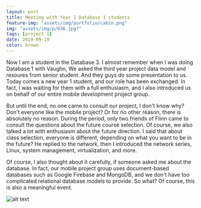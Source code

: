```yaml
---
layout: post
title: Meeting with Year 1 Database 1 students
feature-img: "assets/img/portfolio/cabin.png"
img: "assets/img/p/036.jpg?"
tags: [project 1]
date: 2019-09-19
color: brown
---
```


Now I am a student in the Database 3. I almost remember when I was doing Database 1 with Vaughn,  We asked the third year project data model and resoures from senior student. And they guys do some presentation to us. Today comes a new year 1 student, and our role has been exchanged. In fact, I was waiting for them with a full enthusiasm, and I also introduced us on behalf of our entire mobile development project group.


But until the end, no one came to consult our project, I don't know why? 
Don't everyone like the mobile project? 
Or for no other reason, there is absolutely no reason. 
During the period, only two friends of Flinn came to consult the questions about the future course selection. Of course, we also talked a lot with enthusiasm about the future direction. I said that about class selection, everyone is different, depending on what you want to be in the future? He replied to the network, then I introduced the network series, Linux, system management, virtualization, and more.


Of course, I also thought about it carefully, if someone asked me about the database. In fact, our mobile project group uses document-based databases such as Google Firebase and MongoDB, and we don't have too complicated relational database models to provide. 
So what? 
Of course, this is also a meaningful event.


![alt text](https://github.com/aemooooon/app/blob/master/assets/img/p/040.jpg?raw=true "meeting with year 1 students")